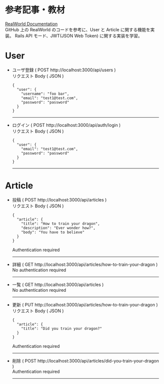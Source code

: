 # 参考記事・教材
[RealWorld Documentation](https://realworld-docs.netlify.app/docs/intro)  
GitHub 上の RealWorld のコードを参考に、User と Article に関する機能を実装。
Rails API モード、JWT(JSON Web Token) に関する実装を学習。

# User
- ユーザ登録 ( POST http://localhost:3000/api/users )  
  リクエスト Body ( JSON )  
  ```
  {
    "user": {
      "username": "foo bar",
      "email": "test1@test.com",
      "password": "password"
    }
  }
  ```
  ***

- ログイン ( POST http://localhost:3000/api/auth/login )  
  リクエスト Body ( JSON )  
  ```
  {
    "user": {
      "email": "test1@test.com",
      "password": "password"
    }
  }
  ```
  ***

# Article
- 投稿 ( POST http://localhost:3000/api/articles )  
  リクエスト Body ( JSON )  
  ```
  {
    "article": {
      "title": "How to train your dragon",
      "description": "Ever wonder how?",
      "body": "You have to believe"
    }
  }
  ```
  Authentication required
  ***

- 詳細 ( GET http://localhost:3000/api/articles/how-to-train-your-dragon )  
  No authentication required
  ***

- 一覧 ( GET http://localhost:3000/api/articles )  
  No authentication required
  ***

- 更新 ( PUT http://localhost:3000/api/articles/how-to-train-your-dragon )  
  リクエスト Body ( JSON )  
  ```
  {
    "article": {
      "title": "Did you train your dragon?"
    }
  }
  ```
  Authentication required
  ***

- 削除 ( POST http://localhost:3000/api/articles/did-you-train-your-dragon )  
  Authentication required
  ***
